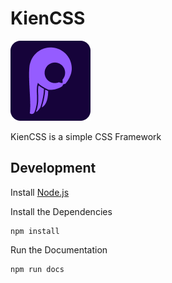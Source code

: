 # KienCSS

![KienCSS Logo](docs/static/logo.png "KienCSS Logo")

KienCSS is a simple CSS Framework

## Development
Install [Node.js](https://nodejs.org/en/download)

Install the Dependencies
````
npm install
````
Run the Documentation
````
npm run docs
````